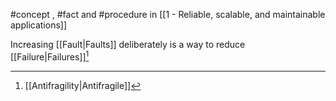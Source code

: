 #concept , #fact and #procedure in [[1 - Reliable, scalable, and maintainable applications]]

Increasing [[Fault|Faults]] deliberately is a way to reduce [[Failure|Failures]][^1]

[^1]: [[Antifragility|Antifragile]]
